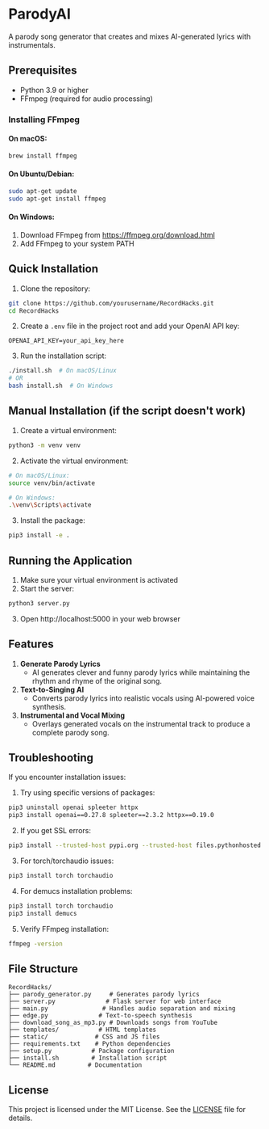 # ParodyAI

A parody song generator that creates and mixes AI-generated lyrics with instrumentals.

## Prerequisites

- Python 3.9 or higher
- FFmpeg (required for audio processing)

### Installing FFmpeg

#### On macOS:
```bash
brew install ffmpeg
```

#### On Ubuntu/Debian:
```bash
sudo apt-get update
sudo apt-get install ffmpeg
```

#### On Windows:
1. Download FFmpeg from https://ffmpeg.org/download.html
2. Add FFmpeg to your system PATH

## Quick Installation

1. Clone the repository:
```bash
git clone https://github.com/yourusername/RecordHacks.git
cd RecordHacks
```

2. Create a `.env` file in the project root and add your OpenAI API key:
```
OPENAI_API_KEY=your_api_key_here
```

3. Run the installation script:
```bash
./install.sh  # On macOS/Linux
# OR
bash install.sh  # On Windows
```

## Manual Installation (if the script doesn't work)

1. Create a virtual environment:
```bash
python3 -m venv venv
```

2. Activate the virtual environment:
```bash
# On macOS/Linux:
source venv/bin/activate

# On Windows:
.\venv\Scripts\activate
```

3. Install the package:
```bash
pip3 install -e .
```

## Running the Application

1. Make sure your virtual environment is activated
2. Start the server:
```bash
python3 server.py
```
3. Open http://localhost:5000 in your web browser

## Features

1. **Generate Parody Lyrics**  
   - AI generates clever and funny parody lyrics while maintaining the rhythm and rhyme of the original song.
2. **Text-to-Singing AI**  
   - Converts parody lyrics into realistic vocals using AI-powered voice synthesis.
3. **Instrumental and Vocal Mixing**  
   - Overlays generated vocals on the instrumental track to produce a complete parody song.

## Troubleshooting

If you encounter installation issues:

1. Try using specific versions of packages:
```bash
pip3 uninstall openai spleeter httpx
pip3 install openai==0.27.8 spleeter==2.3.2 httpx==0.19.0
```

2. If you get SSL errors:
```bash
pip3 install --trusted-host pypi.org --trusted-host files.pythonhosted.org -e .
```

3. For torch/torchaudio issues:
```bash
pip3 install torch torchaudio
```

4. For demucs installation problems:
```bash
pip3 install torch torchaudio
pip3 install demucs
```

5. Verify FFmpeg installation:
```bash
ffmpeg -version
```

## File Structure

```
RecordHacks/
├── parody_generator.py     # Generates parody lyrics
├── server.py              # Flask server for web interface
├── main.py               # Handles audio separation and mixing
├── edge.py              # Text-to-speech synthesis
├── download_song_as_mp3.py # Downloads songs from YouTube
├── templates/           # HTML templates
├── static/             # CSS and JS files
├── requirements.txt    # Python dependencies
├── setup.py           # Package configuration
├── install.sh         # Installation script
└── README.md         # Documentation
```

## License

This project is licensed under the MIT License. See the [LICENSE](LICENSE) file for details.